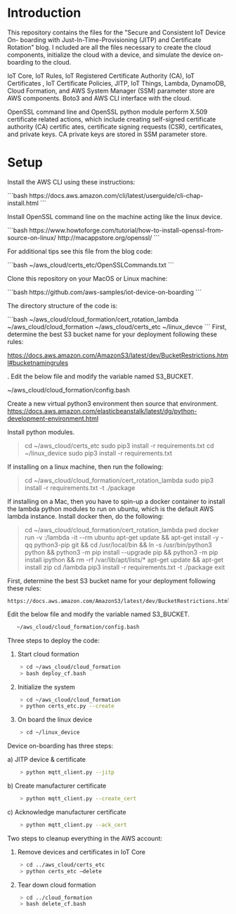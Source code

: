 <h1>Introduction</h1>
<p>This repository contains the files for the "Secure and Consistent IoT Device On-
boarding with Just-In-Time-Provisioning (JITP) and Certificate Rotation" blog. 
I ncluded are all the files necessary to create the cloud components, initialize 
the cloud with a device, and simulate the device on-boarding to the cloud.</p>

<p>IoT Core, IoT Rules, IoT Registered Certificate Authority (CA), IoT Certificates
, IoT Certificate Policies, JITP, IoT Things, Lambda, DynamoDB, Cloud Formation,
 and AWS System Manager (SSM) parameter store are AWS components. Boto3 and AWS 
CLI interface with the cloud.</p>

<p>OpenSSL command line and OpenSSL python module perform X.509 certificate related
 actions, which include creating self-signed certificate authority (CA) certific
ates, certificate signing requests (CSR), certificates, and private keys. CA 
private keys are stored in SSM parameter store.</p>

<h1>Setup</h1>
<p>Install the AWS CLI using these instructions:</p>
```bash
https://docs.aws.amazon.com/cli/latest/userguide/cli-chap-install.html
```

<p>Install OpenSSL command line on the machine acting like the linux device.</p>
```bash
https://www.howtoforge.com/tutorial/how-to-install-openssl-from-source-on-linux/
http://macappstore.org/openssl/
```
<p>For additional tips see this file from the blog code:</p>
```bash
~/aws_cloud/certs_etc/OpenSSLCommands.txt
```

<p>Clone this repository on your MacOS or Linux machine:</p>
```bash
https://github.com/aws-samples/iot-device-on-boarding
```

<p>The directory structure of the code is:</p>
```bash
~/aws_cloud/cloud_formation/cert_rotation_lambda
~/aws_cloud/cloud_formation
~/aws_cloud/certs_etc
~/linux_devce
```
First, determine the best S3 bucket name for your deployment following these rules:

https://docs.aws.amazon.com/AmazonS3/latest/dev/BucketRestrictions.html#bucketnamingrules

. Edit the below file and modify the variable named S3_BUCKET.

~/aws_cloud/cloud_formation/config.bash

Create a new virtual python3 environment then source that environment. 
https://docs.aws.amazon.com/elasticbeanstalk/latest/dg/python-development-environment.html

Install python modules. 

> cd ~/aws_cloud/certs_etc
> sudo pip3 install -r requirements.txt
> cd ~/linux_device
> sudo pip3 install -r requirements.txt

If installing on a linux machine, then run the following:

> cd ~/aws_cloud/cloud_formation/cert_rotation_lambda
> sudo pip3 install -r requirements.txt -t ./package

If installing on a Mac, then you have to spin-up a docker container to install the lambda python modules to run on ubuntu, which is the default AWS lambda instance. Install docker then, do the following:

> cd ~/aws_cloud/cloud_formation/cert_rotation_lambda
> pwd
> docker run -v _<full path name to cert_rotation_lambda dir__>_:/lambda -it --rm ubuntu
> apt-get update && apt-get install -y -qq python3-pip git && cd /usr/local/bin && ln -s /usr/bin/python3 python && python3 -m pip install --upgrade pip && python3 -m pip install ipython && rm -rf /var/lib/apt/lists/* 
> apt-get update && apt-get install zip 
> cd /lambda
> pip3 install -r requirements.txt -t ./package
> exit


First, determine the best S3 bucket name for your deployment following these 
rules:
```
https://docs.aws.amazon.com/AmazonS3/latest/dev/BucketRestrictions.html#bucketnamingrules
```
Edit the below file and modify the variable named S3_BUCKET.
```bash
   ~/aws_cloud/cloud_formation/config.bash
```

Three steps to deploy the code:
1) Start cloud formation
```bash
    > cd ~/aws_cloud/cloud_formation
    > bash deploy_cf.bash
```
2) Initialize the system
```bash
    > cd ~/aws_cloud/cloud_formation
    > python certs_etc.py --create
```
3) On board the linux device
```bash
    > cd ~/linux_device
```
Device on-boarding has three steps:

a) JITP device & certificate
```bash
    > python mqtt_client.py --jitp
```
b) Create manufacturer certificate
```bash
    > python mqtt_client.py --create_cert
```
c) Acknowledge manufacturer certificate
```bash
    > python mqtt_client.py --ack_cert
```

Two steps to cleanup everything in the AWS account:
1) Remove devices and certificates in IoT Core
```bash
    > cd ../aws_cloud/certs_etc
    > python certs_etc —delete
```
2) Tear down cloud formation
```bash
    > cd ../cloud_formation
    > bash delete_cf.bash
```
